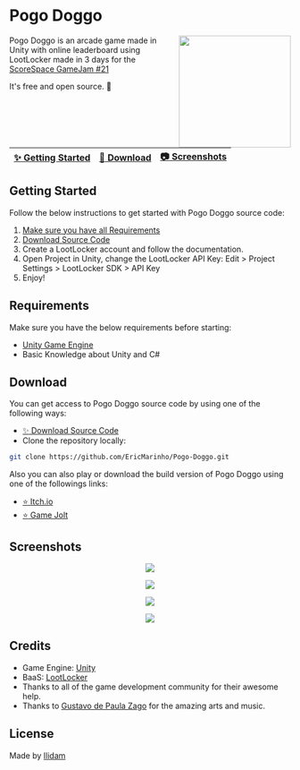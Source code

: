 # Pogo Doggo
<img align="right" src="https://img.itch.zone/aW1nLzEwMDc0NzEzLnBuZw==/315x250%23c/dbck0%2B.png" width= 200/>

Pogo Doggo is an arcade game made in Unity with online leaderboard using LootLocker made in 3 days for the [ScoreSpace GameJam #21](https://itch.io/jam/scorejam21)

It's free and open source. :clap:

| [:sparkles: Getting Started](#getting-started) | [:rocket: Download](#download) | [:camera: Screenshots](#screenshots) |
| --------------- | -------- |  -------- |

## Getting Started

Follow the below instructions to get started with Pogo Doggo source code:

1. [Make sure you have all Requirements](#requirements)
2. [Download Source Code](#download)
3. Create a LootLocker account and follow the documentation.
4. Open Project in Unity, change the LootLocker API Key: Edit > Project Settings > LootLocker SDK > API Key
5. Enjoy!

## Requirements

Make sure you have the below requirements before starting:

- [Unity Game Engine](https://unity3d.com)
- Basic Knowledge about Unity and C#

## Download

You can get access to Pogo Doggo source code by using one of the following ways:

- [:sparkles: Download Source Code](https://github.com/EricMarinho/Pogo-Doggo/archive/master.zip)
- Clone the repository locally:

```bash
git clone https://github.com/EricMarinho/Pogo-Doggo.git
```

Also you can also play or download the build version of Pogo Doggo using one of the followings links:

- [:star: Itch.io](https://ilidam.itch.io/pogo-doggo)
- [:star: Game Jolt](https://gamejolt.com/games/pogo-doggo/752371)

## Screenshots

<p align="center">
  <img src="https://img.itch.zone/aW1hZ2UvMTcxMDA4MS8xMDA3NDc0OC5wbmc=/original/z%2F%2BOU4.png"/>
</p>

<p align="center">
  <img src="https://img.itch.zone/aW1hZ2UvMTcxMDA4MS8xMDA3NDc0Ny5wbmc=/original/oG36nE.png"/>
</p>

<p align="center">
  <img src="https://img.itch.zone/aW1hZ2UvMTcxMDA4MS8xMDA5OTA5OC5wbmc=/original/wDd2n%2B.png"/>
</p>

<p align="center">
  <img src="https://img.itch.zone/aW1hZ2UvMTcxMDA4MS8xMDA5OTEwNC5wbmc=/original/gh0t2G.png"/>
</p>

## Credits

- Game Engine: [Unity](https://unity3d.com/)
- BaaS: [LootLocker](https://www.lootlocker.com/) 
- Thanks to all of the game development community for their awesome help.
- Thanks to [Gustavo de Paula Zago](https://github.com/Zagoou) for the amazing arts and music.

## License

Made by [Ilidam](https://github.com/EricMarinho)
